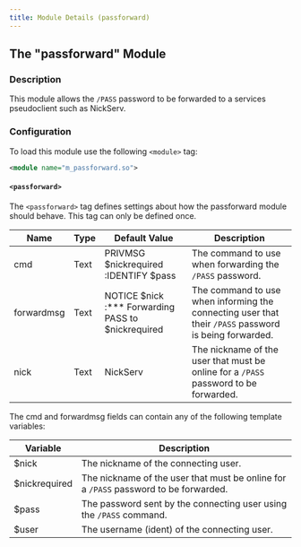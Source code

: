 ```yaml
---
title: Module Details (passforward)
---
```


## The "passforward" Module

### Description

This module allows the `/PASS` password to be forwarded to a services pseudoclient such as NickServ.

### Configuration

To load this module use the following `<module>` tag:

```xml
<module name="m_passforward.so">
```

#### `<passforward>`

The `<passforward>` tag defines settings about how the passforward module should behave. This tag can only be defined once.

Name       | Type | Default Value                                      | Description
---------- | ---- | -------------------------------------------------- | -----------
cmd        | Text | PRIVMSG $nickrequired :IDENTIFY $pass              | The command to use when forwarding the `/PASS` password.
forwardmsg | Text | NOTICE $nick :*** Forwarding PASS to $nickrequired | The command to use when informing the connecting user that their `/PASS` password is being forwarded.
nick       | Text | NickServ                                           | The nickname of the user that must be online for a `/PASS` password to be forwarded.

The cmd and forwardmsg fields can contain any of the following template variables:

Variable      | Description
------------- | -----------
$nick         | The nickname of the connecting user.
$nickrequired | The nickname of the user that must be online for a `/PASS` password to be forwarded.
$pass         | The password sent by the connecting user using the `/PASS` command.
$user         | The username (ident) of the connecting user.
